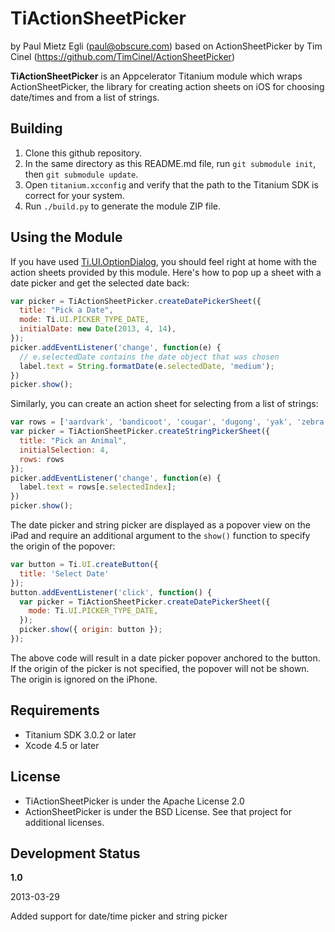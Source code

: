 # TiActionSheetPicker

by Paul Mietz Egli (paul@obscure.com)
based on ActionSheetPicker by Tim Cinel (https://github.com/TimCinel/ActionSheetPicker)

**TiActionSheetPicker** is an Appcelerator Titanium module which wraps ActionSheetPicker, the library for
creating action sheets on iOS for choosing date/times and from a list of strings.

## Building

1. Clone this github repository.
2. In the same directory as this README.md file, run `git submodule init`, then `git submodule update`.
3. Open `titanium.xcconfig` and verify that the path to the Titanium SDK is correct for your system.
4. Run `./build.py` to generate the module ZIP file.

## Using the Module

If you have used [Ti.UI.OptionDialog](http://docs.appcelerator.com/titanium/latest/#!/api/Titanium.UI.OptionDialog),
you should feel right at home with the action sheets provided by this module.  Here's how to pop up a
sheet with a date picker and get the selected date back:

```javascript
var picker = TiActionSheetPicker.createDatePickerSheet({
  title: "Pick a Date",
  mode: Ti.UI.PICKER_TYPE_DATE,
  initialDate: new Date(2013, 4, 14),
});
picker.addEventListener('change', function(e) {
  // e.selectedDate contains the date object that was chosen
  label.text = String.formatDate(e.selectedDate, 'medium');
})
picker.show();
```

Similarly, you can create an action sheet for selecting from a list of strings:
```javascript
var rows = ['aardvark', 'bandicoot', 'cougar', 'dugong', 'yak', 'zebra' ];
var picker = TiActionSheetPicker.createStringPickerSheet({
  title: "Pick an Animal",
  initialSelection: 4,
  rows: rows
});
picker.addEventListener('change', function(e) {
  label.text = rows[e.selectedIndex];
})
picker.show();
```

The date picker and string picker are displayed as a popover view on the iPad and require
an additional argument to the `show()` function to specify the origin of the popover:

```javascript
var button = Ti.UI.createButton({
  title: 'Select Date'
});
button.addEventListener('click', function() {
  var picker = TiActionSheetPicker.createDatePickerSheet({
    mode: Ti.UI.PICKER_TYPE_DATE,
  });
  picker.show({ origin: button });
});
```

The above code will result in a date picker popover anchored to the button.  If the origin
of the picker is not specified, the popover will not be shown.  The origin is ignored on
the iPhone.

## Requirements

* Titanium SDK 3.0.2 or later
* Xcode 4.5 or later

## License

* TiActionSheetPicker is under the Apache License 2.0
* ActionSheetPicker is under the BSD License. See that project for additional licenses.

## Development Status 

**1.0**

2013-03-29

Added support for date/time picker and string picker
